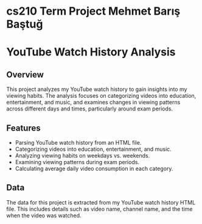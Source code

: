 # cs210 Term Project Mehmet Barış Baştuğ
# YouTube Watch History Analysis

## Overview
This project analyzes my YouTube watch history to gain insights into my viewing habits. The analysis focuses on categorizing videos into education, entertainment, and music, and examines changes in viewing patterns across different days and times, particularly around exam periods.

## Features
- Parsing YouTube watch history from an HTML file.
- Categorizing videos into education, entertainment, and music.
- Analyzing viewing habits on weekdays vs. weekends.
- Examining viewing patterns during exam periods.
- Calculating average daily video consumption in each category.

## Data
The data for this project is extracted from my YouTube watch history HTML file. This includes details such as video name, channel name, and the time when the video was watched.

